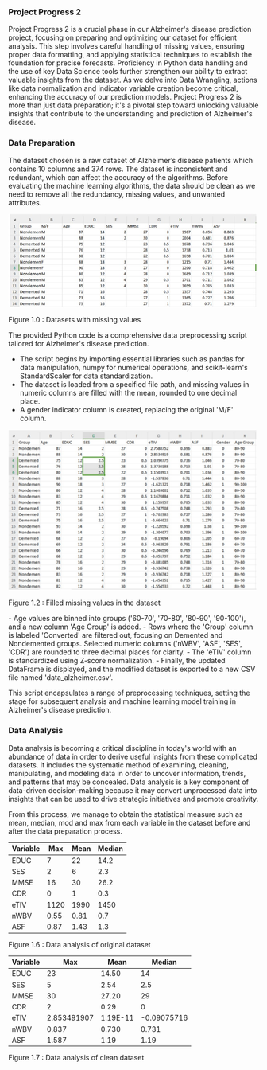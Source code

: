 ### Project Progress 2

Project Progress 2 is a crucial phase in our Alzheimer's disease prediction project, focusing on preparing and optimizing our dataset for efficient analysis. This step involves careful handling of missing values, ensuring proper data formatting, and applying statistical techniques to establish the foundation for precise forecasts. Proficiency in Python data handling and the use of key Data Science tools further strengthen our ability to extract valuable insights from the dataset. As we delve into Data Wrangling, actions like data normalization and indicator variable creation become critical, enhancing the accuracy of our prediction models. Project Progress 2 is more than just data preparation; it's a pivotal step toward unlocking valuable insights that contribute to the understanding and prediction of Alzheimer's disease.

### Data Preparation 
The dataset chosen is a raw dataset of Alzheimer’s disease patients which contains 10 columns and 374 rows. The dataset is inconsistent and redundant, which can affect the accuracy of the algorithms. Before evaluating the machine learning algorithms, the data should be clean as we need to remove all the redundancy, missing values, and unwanted attributes.

<img src="https://github.com/NiesHW/SECB3203_P4B/blob/main/Group_Project/Group_9/Progress%202/raw_data.jpeg" width="500">
</p>
<p>Figure 1.0 : Datasets with missing values</p>

The provided Python code is a comprehensive data preprocessing script tailored for Alzheimer's disease prediction. 
- The script begins by importing essential libraries such as pandas for data manipulation, numpy for numerical operations, and scikit-learn's StandardScaler for data standardization.
- The dataset is loaded from a specified file path, and missing values in numeric columns are filled with the mean, rounded to one decimal place.
- A gender indicator column is created, replacing the original 'M/F' column.
<img src="https://github.com/NiesHW/SECB3203_P4B/blob/main/Group_Project/Group_9/Progress%202/raw_data_1.jpeg" width="500">
</p>
<p>Figure 1.2 : Filled missing values in the dataset</p>
- Age values are binned into groups ('60-70', '70-80', '80-90', '90-100'), and a new column 'Age Group' is added.
- Rows where the 'Group' column is labeled 'Converted' are filtered out, focusing on Demented and Nondemented groups. Selected numeric columns ('nWBV', 'ASF', 'SES', 'CDR') are rounded to three decimal places for clarity.
- The 'eTIV' column is standardized using Z-score normalization.
- Finally, the updated DataFrame is displayed, and the modified dataset is exported to a new CSV file named 'data_alzheimer.csv'.

This script encapsulates a range of preprocessing techniques, setting the stage for subsequent analysis and machine learning model training in Alzheimer's disease prediction.

### Data Analysis
Data analysis is becoming a critical discipline in today's world with an abundance of data in order to derive useful insights from these complicated datasets. It includes the systematic method of examining, cleaning, manipulating, and modeling data in order to uncover information, trends, and patterns that may be concealed. Data analysis is a key component of data-driven decision-making because it may convert unprocessed data into insights that can be used to drive strategic initiatives and promote creativity. 

From this process, we manage to obtain the statistical measure such as mean, median, mod and max from each variable in the dataset before and after the data preparation process.

| Variable | Max | Mean | Median |
|----------|-----|------|--------|
| EDUC     | 7   | 22   | 14.2   |
| SES      | 2   | 6    | 2.3    |
| MMSE     | 16  | 30   | 26.2   |
| CDR      | 0   | 1    | 0.3    |
| eTIV     | 1120| 1990 | 1450   |
| nWBV     | 0.55| 0.81 | 0.7    |
| ASF      | 0.87| 1.43 | 1.3    |

  Figure 1.6 : Data analysis of original dataset

| Variable | Max  | Mean  | Median |
|----------|------|-------|--------|
| EDUC     | 23   | 14.50 | 14     |
| SES      | 5    | 2.54  | 2.5    |
| MMSE     | 30   | 27.20 | 29     |
| CDR      | 2    | 0.29  | 0      |
| eTIV     | 2.853491907 | 1.19E-11 | -0.09075716 |
| nWBV     | 0.837| 0.730 | 0.731  |
| ASF      | 1.587| 1.19  | 1.19   |

  Figure 1.7 : Data analysis of clean dataset
